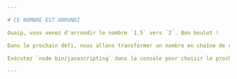 ```yaml
---

# CE NOMBRE EST ARRONDI

Ouaip, vous venez d'arrondir le nombre `1.5` vers `2`. Bon boulot !

Dans le prochain défi, nous allons transformer un nombre en chaîne de caractères.

Exécutez `node bin/javascripting` dans la console pour choisir le prochain défi.

---
```

